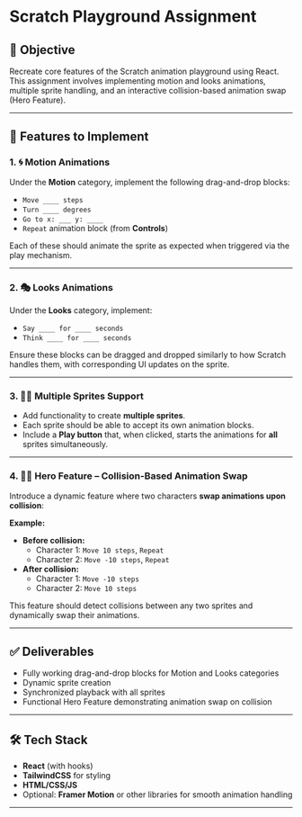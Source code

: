 # Scratch Playground Assignment

## 📌 Objective
Recreate core features of the Scratch animation playground using React. This assignment involves implementing motion and looks animations, multiple sprite handling, and an interactive collision-based animation swap (Hero Feature).

---

## 🚀 Features to Implement

### 1. 🌀 Motion Animations
Under the **Motion** category, implement the following drag-and-drop blocks:

- `Move ____ steps`
- `Turn ____ degrees`
- `Go to x: ___ y: ____`
- `Repeat` animation block (from **Controls**)

Each of these should animate the sprite as expected when triggered via the play mechanism.

---

### 2. 🎭 Looks Animations
Under the **Looks** category, implement:

- `Say ____ for ____ seconds`
- `Think ____ for ____ seconds`

Ensure these blocks can be dragged and dropped similarly to how Scratch handles them, with corresponding UI updates on the sprite.

---

### 3. 🧍‍♂️ Multiple Sprites Support
- Add functionality to create **multiple sprites**.
- Each sprite should be able to accept its own animation blocks.
- Include a **Play button** that, when clicked, starts the animations for **all** sprites simultaneously.

---

### 4. 🦸‍♂️ Hero Feature – Collision-Based Animation Swap
Introduce a dynamic feature where two characters **swap animations upon collision**:

**Example:**
- **Before collision:**
  - Character 1: `Move 10 steps`, `Repeat`
  - Character 2: `Move -10 steps`, `Repeat`
- **After collision:**
  - Character 1: `Move -10 steps`
  - Character 2: `Move 10 steps`

This feature should detect collisions between any two sprites and dynamically swap their animations.

---

## ✅ Deliverables
- Fully working drag-and-drop blocks for Motion and Looks categories
- Dynamic sprite creation
- Synchronized playback with all sprites
- Functional Hero Feature demonstrating animation swap on collision

---

## 🛠️ Tech Stack
- **React** (with hooks)
- **TailwindCSS** for styling
- **HTML/CSS/JS**
- Optional: **Framer Motion** or other libraries for smooth animation handling

---
